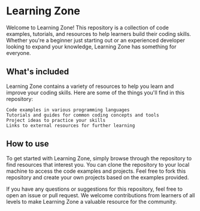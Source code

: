# Learning Zone

Welcome to Learning Zone! This repository is a collection of code examples, tutorials, and resources to help learners build their coding skills. Whether you're a beginner just starting out or an experienced developer looking to expand your knowledge, Learning Zone has something for everyone.

## What's included

Learning Zone contains a variety of resources to help you learn and improve your coding skills. Here are some of the things you'll find in this repository:

    Code examples in various programming languages
    Tutorials and guides for common coding concepts and tools
    Project ideas to practice your skills
    Links to external resources for further learning

## How to use

To get started with Learning Zone, simply browse through the repository to find resources that interest you. You can clone the repository to your local machine to access the code examples and projects. Feel free to fork this repository and create your own projects based on the examples provided.

If you have any questions or suggestions for this repository, feel free to open an issue or pull request. We welcome contributions from learners of all levels to make Learning Zone a valuable resource for the community.

